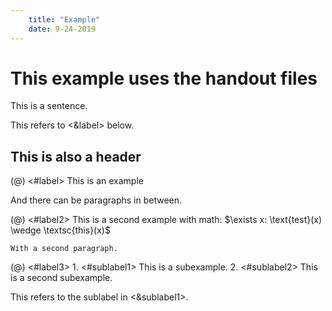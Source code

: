 ```yaml
---
    title: "Example"
    date: 9-24-2019
---
```


# This example uses the handout files

This is a sentence.

This refers to <&label> below.

## This is also a header

(@) <#label> This is an example

And there can be paragraphs in between.

(@) <#label2> This is a second example with math: $\exists x: \text{test}(x) \wedge \textsc{this}(x)$

    With a second paragraph.

(@) <#label3>
    1. <#sublabel1> This is a subexample.
    2. <#sublabel2> This is a second subexample.

This refers to the sublabel in <&sublabel1>.
